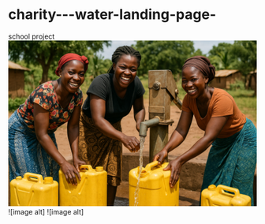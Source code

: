 # charity---water-landing-page-
school project
![image alt](https://github.com/cyberR3N/charity---water-landing-page-/blob/main/ChatGPT%20Image%20Jun%201,%202025%20at%2012_26_51%20AM.png?raw=true)
![image alt]
![image alt]
